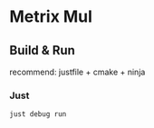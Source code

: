 # Metrix Mul

## Build & Run

recommend: justfile + cmake + ninja

### Just

```bash
just debug run
```


